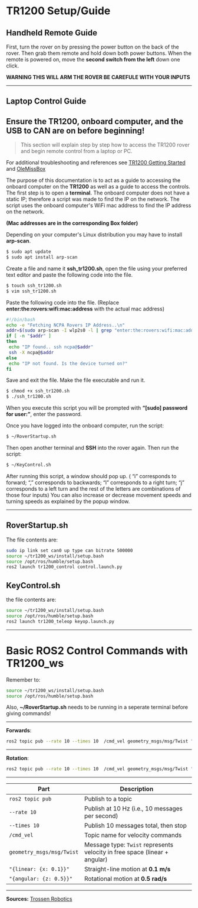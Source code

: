 # TR1200 Setup/Guide

## Handheld Remote Guide

First, turn the rover on by pressing the power button on the back of the rover. Then grab them remote and hold down both power buttons. When the remote is powered on, move the **second switch from the left** down one click. 

**WARNING THIS WILL ARM THE ROVER BE CAREFULE WITH YOUR INPUTS**

---

## Laptop Control Guide

## **Ensure the TR1200, onboard computer, and the USB to CAN are on before beginning!**
>This section will explain step by step how to access the TR1200 rover and begin remote control from a laptop or PC.

For additional troubleshooting and references see [TR1200 Getting Started](https://docs.trossenrobotics.com/tr1200_docs/getting_started.html) and [OleMissBox](https://olemiss.app.box.com/folder/314410283580)


The purpose of this documentation is to act as a guide to accessing the onboard computer on the **TR1200** as well as a guide to access the controls. The first step is to open a **terminal**. The onboard computer does not have a static IP; therefore a script was made to find the IP on the network. The script uses the onboard computer's WiFi mac address to find the IP address on the network.

**(Mac addresses are in the corresponding Box folder)**

Depending on your computer's Linux distribution you may have to install **arp-scan**.

```bash
$ sudo apt update
$ sudo apt install arp-scan
```
Create a file and name it **ssh_tr1200.sh**, open the file using your preferred text editor and paste the following code into the file.

```bash
$ touch ssh_tr1200.sh
$ vim ssh_tr1200.sh
```
Paste the following code into the file. (Replace **enter:the:rovers:wifi:mac:address** with the actual mac address)

```bash
#!/bin/bash
echo -e "Fetching NCPA Rovers IP Address..\n"
addr=$(sudo arp-scan -I wlp2s0 -l | grep "enter:the:rovers:wifi:mac:address" | cut -f1)
if [ -n "$addr" ]
then
 echo "IP found.. ssh ncpa@$addr"
 ssh -X ncpa@$addr
else
 echo "IP not found. Is the device turned on?"
fi
```
Save and exit the file. Make the file executable and run it. 

```bash
$ chmod +x ssh_tr1200.sh
$ ./ssh_tr1200.sh
```
When you execute this script you will be prompted with **“[sudo] password for user:”**, enter the password.

Once you have logged into the onboard computer, run the script:

```bash
$ ~/RoverStartup.sh
```

Then open another terminal and **SSH** into the rover again. Then run the script:

```bash
$ ~/KeyControl.sh
```
After running this script, a window should pop up. ( “i” corresponds to forward;
“,” corresponds to backwards; “l” corresponds to a right turn; “j” corresponds to a left turn and
the rest of the letters are combinations of those four inputs) You can also increase or decrease
movement speeds and turning speeds as explained by the popup window.

---

## RoverStartup.sh
The file contents are:

```bash
sudo ip link set can0 up type can bitrate 500000
source ~/tr1200_ws/install/setup.bash
source /opt/ros/humble/setup.bash
ros2 launch tr1200_control control.launch.py
```

## KeyControl.sh
the file contents are:

```bash
source ~/tr1200_ws/install/setup.bash
source /opt/ros/humble/setup.bash
ros2 launch tr1200_teleop keyop.launch.py
```

---

# Basic ROS2 Control Commands with TR1200_ws

Remember to:
```bash
source ~/tr1200_ws/install/setup.bash
source /opt/ros/humble/setup.bash
```
Also, **~/RoverStartup.sh** needs to be running in a seperate terminal before giving commands!


---

**Forwards**:

```bash
ros2 topic pub --rate 10 --times 10  /cmd_vel geometry_msgs/msg/Twist "{linear: {x: 0.1}}"
```
                       
--- 

**Rotation**:

```bash
ros2 topic pub --rate 10 --times 10  /cmd_vel geometry_msgs/msg/Twist "{angular: {z: 0.5}}"
```

---

| Part                              | Description                                                                 |
|-----------------------------------|-----------------------------------------------------------------------------|
| `ros2 topic pub`                  | Publish to a topic                                                          |
| `--rate 10`                       | Publish at 10 Hz (i.e., 10 messages per second)                             |
| `--times 10`                      | Publish 10 messages total, then stop                                        |
| `/cmd_vel`                        | Topic name for velocity commands                                            |
| `geometry_msgs/msg/Twist`        | Message type: `Twist` represents velocity in free space (linear + angular) |
| `"{linear: {x: 0.1}}"`           | Straight-line motion at **0.1 m/s** 
| `"{angular: {z: 0.5}}"`           | Rotational motion at **0.5 rad/s**                                          |


---

**Sources:**
[Trossen Robotics](https://docs.trossenrobotics.com/tr1200_docs/getting_started.html)

